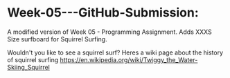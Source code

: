 # Week-05---GitHub-Submission:
A modified version of Week 05 - Programming Assignment.
Adds XXXS Size surfboard for Squirrel Surfing.

Wouldn't you like to see a squirrel surf? Heres a wiki page about the history of squirrel surfing https://en.wikipedia.org/wiki/Twiggy_the_Water-Skiing_Squirrel
